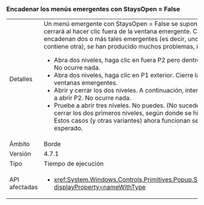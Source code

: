 ### <a name="chained-popups-with-staysopenfalse"></a>Encadenar los menús emergentes con StaysOpen = False

|   |   |
|---|---|
|Detalles|Un menú emergente con StaysOpen = False se supone que se cerrará al hacer clic fuera de la ventana emergente. Cuando se encadenan dos o más tales emergentes (es decir, uno que contiene otra), se han producido muchos problemas, incluidos:<ul><li>Abra dos niveles, haga clic en fuera P2 pero dentro de P1.  No ocurre nada.</li><li>Abra dos niveles, haga clic en P1 exterior.  Cierre las ventanas emergentes.</li><li>Abrir y cerrar los dos niveles.  A continuación, intente volver a abrir P2.  No ocurre nada.</li><li>Pruebe a abrir tres niveles.  No puedes.  (No sucede nada o cerrar los dos primeros niveles, según donde se hizo clic.) Estos casos (y otras variantes) ahora funcionan según lo esperado.</li></ul>|
|Ámbito|Borde|
|Versión|4.7.1|
|Tipo|Tiempo de ejecución|
|API afectadas|<ul><li><xref:System.Windows.Controls.Primitives.Popup.StaysOpen?displayProperty=nameWithType></li></ul>|

